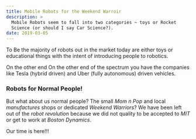 ```yaml
---
title: Mobile Robots for the Weekend Warroir
description: >
  Mobile Robots seem to fall into two categories ~ toys or Rocket
  Science (or should I say Car Science?).
date: 2019-03-05
---
```


To Be the majority of robots out in the market today are either toys
or educational things with the intent of introducing people to
robotics.

On the other end On the other end of the spectrum you have the
companies like Tesla (hybrid driven) and Uber (fully autonomous)
driven vehicles. 

### Robots for Normal People!

But what about us normal people?  The small _Mom n Pop_ and local
_manufactures_ shops or dedicated _Weekend Warriors_? We have been
left out of the _robot revolution_ because we did not quality to be
accepted to _MIT_ or get to work at _Boston Dynamics_.

Our time is here!!!






